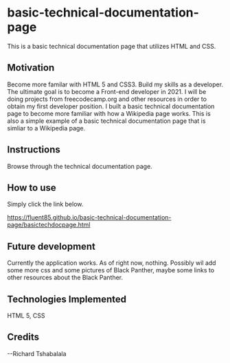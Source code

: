 # basic-technical-documentation-page
This is a basic technical documentation page that utilizes HTML and CSS.

## Motivation

Become more familar with HTML 5 and CSS3.  Build my skills as a developer.  The ultimate goal is to become a Front-end developer in 2021.  I will be doing projects from freecodecamp.org and other resources in order to obtain my first developer position.  I built a basic technical documentation page to become more familiar with how a Wikipedia page works.  This is also a simple example of a basic technical documentation page that is simliar to a Wikipedia page. 

## Instructions


Browse through the technical documentation page.


## How to use

Simply click the link below. 

https://fluent85.github.io/basic-technical-documentation-page/basictechdocpage.html




## Future development

Currently the application works.  As of right now, nothing.  Possibly wil add some more css and some pictures of Black Panther, maybe some links to other resources about the Black Panther.

## Technologies Implemented

HTML 5, CSS 



## Credits

--Richard Tshabalala